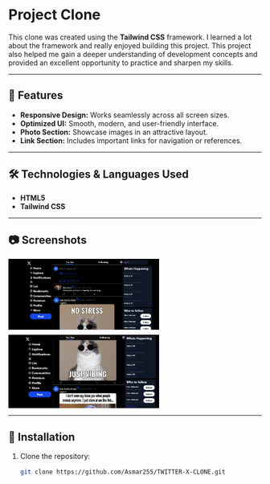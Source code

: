# Project Clone

This clone was created using the **Tailwind CSS** framework. I learned a lot about the framework and really enjoyed building this project. This project also helped me gain a deeper understanding of development concepts and provided an excellent opportunity to practice and sharpen my skills.

---

## 🚀 Features

- **Responsive Design:** Works seamlessly across all screen sizes.
- **Optimized UI:** Smooth, modern, and user-friendly interface.
- **Photo Section:** Showcase images in an attractive layout.
- **Link Section:** Includes important links for navigation or references.

---

## 🛠️ Technologies & Languages Used

- **HTML5**  
- **Tailwind CSS**

---

## 📷 Screenshots


<div style="display: flex; gap: 10px; flex-wrap: wrap;">
  <img src="img/screenshot1.png" alt="Home Page" width="300">
  <img src="img/screenshot 2.png" alt="Photo Section" width="300">
</div>

---

## 📂 Installation

1. Clone the repository:
   ```bash
   git clone https://github.com/Asmar255/TWITTER-X-CLONE.git
